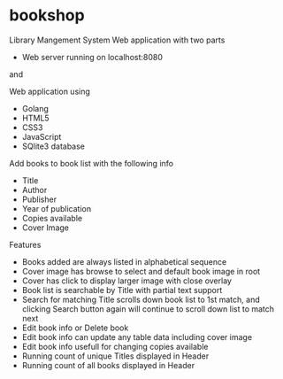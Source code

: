 # bookshop
Library Mangement System
Web application with two parts
- Web server running on localhost:8080

and 

Web application using 
- Golang
- HTML5
- CSS3
- JavaScript
- SQlite3 database
  
Add books to book list with the following info
- Title
- Author
- Publisher
- Year of publication
- Copies available
- Cover Image
  
Features
- Books added are always listed in alphabetical sequence
- Cover image has browse to select and default book image in root
- Cover has click to display larger image with close overlay
- Book list is searchable by Title with partial text support
- Search for matching Title scrolls down book list to 1st match,
  and clicking Search button again will continue to scroll down list to match next
- Edit book info or Delete book
- Edit book info can update any table data including cover image
- Edit book info usefull for changing copies available
- Running count of unique Titles displayed in Header
- Running count of all books displayed in Header
